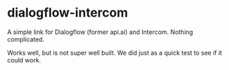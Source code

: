 # dialogflow-intercom
A simple link for Dialogflow (former api.ai) and Intercom. Nothing complicated. 

Works well, but is not super well built. We did just as a quick test to see if it could work. 
